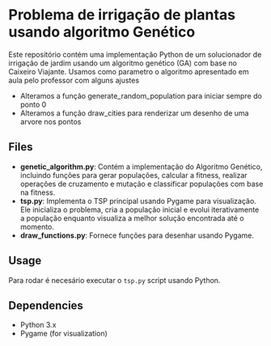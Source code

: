 #  Problema de irrigação de plantas usando algoritmo Genético

Este repositório contém uma implementação Python de um solucionador de irrigação de jardim usando um algoritmo genético (GA) com base no Caixeiro Viajante.
Usamos como parametro o algoritmo apresentado em aula pelo professor com alguns ajustes

- Alteramos a função generate_random_population para iniciar sempre do ponto 0
- Alteramos a função draw_cities para renderizar um desenho de uma arvore nos pontos

## Files

- **genetic_algorithm.py**: Contém a implementação do Algoritmo Genético, incluindo funções para gerar populações, calcular a fitness, realizar operações de cruzamento e mutação e classificar populações com base na fitness.
- **tsp.py**: Implementa o TSP principal usando Pygame para visualização. Ele inicializa o problema, cria a população inicial e evolui iterativamente a população enquanto visualiza a melhor solução encontrada até o momento.
- **draw_functions.py**: Fornece funções para desenhar usando Pygame.

## Usage

Para rodar é necesário executar o `tsp.py` script usando Python.

## Dependencies

- Python 3.x
- Pygame (for visualization)
